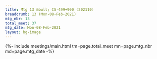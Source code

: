 ```yaml
---
title: Mtg 13 &bull; CS-499+900 (202110)
breadcrumb: 13 (Mon-08-Feb-2021)
mtg_nbr: 13
total_meet: 37
mtg_date: Mon-08-Feb-2021
layout: bg-image
---
```


{%- include meetings/main.html
    tm=page.total_meet
    mn=page.mtg_nbr
    md=page.mtg_date
-%}
